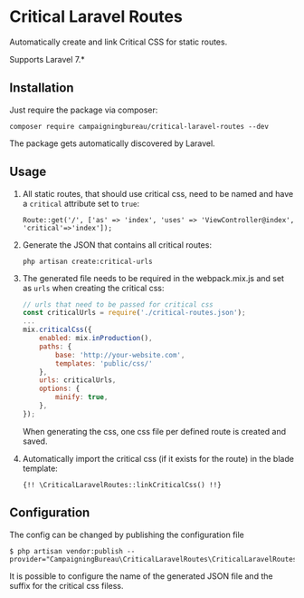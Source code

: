 # Critical Laravel Routes

Automatically create and link Critical CSS for static routes.

Supports Laravel 7.*

## Installation

Just require the package via composer:

```
composer require campaigningbureau/critical-laravel-routes --dev
```

The package gets automatically discovered by Laravel.

## Usage

1. All static routes, that should use critical css, need to be named and have a `critical` attribute set to `true`:
   ```
   Route::get('/', ['as' => 'index', 'uses' => 'ViewController@index', 'critical'=>'index']);
   ```

2. Generate the JSON that contains all critical routes:
   ```shell
   php artisan create:critical-urls
   ```

3. The generated file needs to be required in the webpack.mix.js and set as `urls` when creating the critical css:
   ```javascript
   // urls that need to be passed for critical css
   const criticalUrls = require('./critical-routes.json');
   ...
   mix.criticalCss({
       enabled: mix.inProduction(),
       paths: {
           base: 'http://your-website.com',
           templates: 'public/css/'
       },
       urls: criticalUrls,
       options: {
           minify: true,
       },
   });
   ```
   When generating the css, one css file per defined route is created and saved.

4. Automatically import the critical css (if it exists for the route) in the blade template:

   ```
   {!! \CriticalLaravelRoutes::linkCriticalCss() !!}
   ```
   
## Configuration

The config can be changed by publishing the configuration file

```shell
$ php artisan vendor:publish --provider="CampaigningBureau\CriticalLaravelRoutes\CriticalLaravelRoutesServiceProvider"
```

It is possible to configure the name of the generated JSON file and the suffix for the critical css filess.